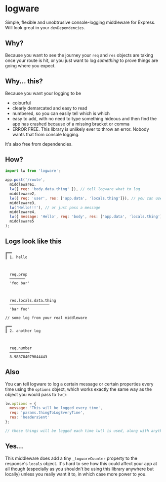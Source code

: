 # logware
Simple, flexible and unobtrusive console-logging middleware for Express. Will look great in your `devDependencies`.

## Why?
Because you want to see the journey your `req` and `res` objects are taking once your route is hit, or you just want to log *something* to prove things are going where you expect.

## Why... this?
Because you want your logging to be
* colourful
* clearly demarcated and easy to read
* numbered, so you can easily tell which is which
* easy to add, with no need to type something hideous and then find the app has crashed because of a missing bracket or comma
* ERROR FREE. This library is unlikely ever to throw an error. Nobody wants that from console logging.

It's also free from dependencies.

## How?
```js
import lw from 'logware';

app.post('/route',
  middleware1,
  lw({ req: 'body.data.thing' }), // tell logware what to log
  middleware2,
  lw({ req: 'user', res: ['app.data', 'locals.thing']}), // you can use an array to log multiple things
  middleware3,
  lw('Hello!!!'), // or just pass a message
  middleware4,
  lw({ message: 'Hello', req: 'body', res: ['app.data', 'locals.thing']}), // or do it all!
  middleware5
);
```

## Logs look like this
```
╔══
║ 1. hello



  req.prop
  ───────
  'foo bar'



  res.locals.data.thing
  ──────────────────
  'bar foo'

// some log from your real middleware

╔══
║ 2. another log



  req.number
  ─────────
  8.988784079044443
```

## Also
You can tell logware to log a certain message or certain properties every time using the `options` object, which works exactly the same way as the object you would pass to `lw()`:

```js
lw.options = {
  message: 'This will be logged every time',
  req: 'params.thingToLogEveryTime',
  res: 'headersSent'
};

// these things will be logged each time lw() is used, along with anything passed in

```

## Yes...
This middleware does add a tiny `_logwareCounter` property to the response's `locals` object. It's hard to see how this could affect your app at all though (especially as you shouldn't be using this library anywhere but locally) unless you really want it to, in which case more power to you.